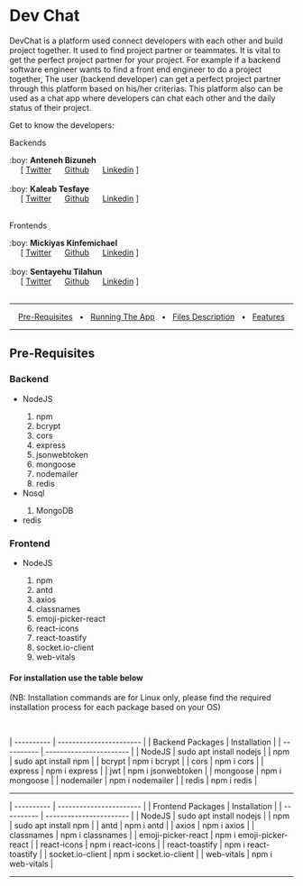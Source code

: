 <h1>Dev Chat</h1>
<p>DevChat is a platform used  connect developers with each other and build project together. It used to find project partner or teammates. It is vital to get the perfect project partner for your project. For example if a backend software engineer wants to find a front end engineer to do a project together, The user (backend developer) can get a perfect project partner through this platform based on his/her criterias. This platform also can be used as a chat app where developers can chat each other and the daily status of their project.</p>

<p> Get to know the developers:<p>

<p>Backends</p>
:boy: <b>Anteneh Bizuneh</b> <br>
  &nbsp;&nbsp;&nbsp;&nbsp;&nbsp;[ <a href="https://twitter.com/">Twitter</a>
  &nbsp;&nbsp;&nbsp;&nbsp;&nbsp;<a href="https://github.com/">Github</a>
  &nbsp;&nbsp;&nbsp;&nbsp;&nbsp;<a href="https://linkedin.com">Linkedin</a> ]<br><br>
:boy: <b>Kaleab Tesfaye</b> <br>
  &nbsp;&nbsp;&nbsp;&nbsp;&nbsp;[ <a href="https://twitter.com/samdre60">Twitter</a>
  &nbsp;&nbsp;&nbsp;&nbsp;&nbsp;<a href="https://github.com/kalom60">Github</a>
  &nbsp;&nbsp;&nbsp;&nbsp;&nbsp;<a href="https://linkedin.com/in/kaleab-tesfaye-3b0546201">Linkedin</a> ]<br><br>

<p>Frontends</p>
:boy: <b>Mickiyas Kinfemichael</b> <br>
  &nbsp;&nbsp;&nbsp;&nbsp;&nbsp;[ <a href="https://twitter.com/">Twitter</a>
  &nbsp;&nbsp;&nbsp;&nbsp;&nbsp;<a href="https://github.com/">Github</a>
  &nbsp;&nbsp;&nbsp;&nbsp;&nbsp;<a href="https://linkedin.com/">Linkedin</a> ]<br><br>
:boy: <b>Sentayehu Tilahun</b> <br>
  &nbsp;&nbsp;&nbsp;&nbsp;&nbsp;[ <a href="https://twitter.com/">Twitter</a>
  &nbsp;&nbsp;&nbsp;&nbsp;&nbsp;<a href="https://github.com/">Github</a>
  &nbsp;&nbsp;&nbsp;&nbsp;&nbsp;<a href="https://linkedin.com/">Linkedin</a> ]<br><br>

---

<div align="center">

[Pre-Requisites](#pre-requisite)&nbsp;&nbsp;&nbsp;•&nbsp;&nbsp;&nbsp;[Running The App](#running-app)&nbsp;&nbsp;&nbsp;•&nbsp;&nbsp;&nbsp;[Files Description](#table-content)&nbsp;&nbsp;&nbsp;•&nbsp;&nbsp;&nbsp;[Features](#features)

</div>

---

<h2 id="pre-requisite">Pre-Requisites</h2>
<h3>Backend</h3>
<ul>
  <li>NodeJS</li>
  <ol>
   <li>npm</li>
   <li>bcrypt</li>
   <li>cors</li>
   <li>express</li>
   <li>jsonwebtoken</li>
   <li>mongoose</li>
   <li>nodemailer</li>
   <li>redis</li>
  </ol>
  <li>Nosql</li>
  <ol>
   <li>MongoDB</li>
  </ol>
  <li>redis</li>
</ul>

<h3>Frontend</h3>
<ul>
  <li>NodeJS</li>
  <ol>
   <li>npm</li>
   <li>antd</li>
   <li>axios</li>
   <li>classnames</li>
   <li>emoji-picker-react</li>
   <li>react-icons</li>
   <li>react-toastify</li>
   <li>socket.io-client</li>
   <li>web-vitals</li>
  </ol>
</ul>

<h4>For installation use the table below</h4>
<p>(NB: Installation commands are for Linux only, please find the required installation process for each package based on your OS)</p><br>

| ---------- | ----------------------- |
| Backend Packages   | Installation            |
| ---------- | ----------------------- |
| NodeJS     | sudo apt install nodejs |
| npm        | sudo apt install npm    |
| bcrypt     | npm i bcrypt            |
| cors       | npm i cors              |
| express    | npm i express           |
| jwt        | npm i jsonwebtoken      |
| mongoose   | npm i mongoose          |
| nodemailer | npm i nodemailer        |
| redis      | npm i redis             |

---

| ---------- | ----------------------- |
| Frontend Packages   | Installation            |
| ---------- | ----------------------- |
| NodeJS     | sudo apt install nodejs |
| npm        | sudo apt install npm    |
| antd       | npm i antd              |
| axios      | npm i axios             |
| classnames | npm i classnames        |
| emoji-picker-react   | npm i emoji-picker-react  |
| react-icons          | npm i react-icons         |
| react-toastify       | npm i react-toastify      |
| socket.io-client     | npm i socket.io-client    |
| web-vitals           | npm i web-vitals          |

---

